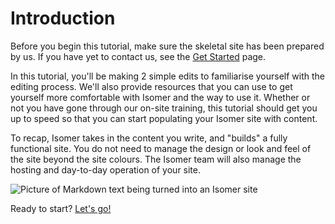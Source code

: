 # Introduction

Before you begin this tutorial, make sure the skeletal site has been prepared by us. If you have yet to contact us, see the [Get Started](/get-started/) page.

In this tutorial, you'll be making 2 simple edits to familiarise yourself with the editing process. We'll also provide resources that you can use to get yourself more comfortable with Isomer and the way to use it. Whether or not you have gone through our on-site training, this tutorial should get you up to speed so that you can start populating your Isomer site with content.

To recap, Isomer takes in the content you write, and "builds" a fully functional site. You do not need to manage the design or look and feel of the site beyond the site colours. The Isomer team will also manage the hosting and day-to-day operation of your site.

![Picture of Markdown text being turned into an Isomer site](/images/markdown-to-site.png)

Ready to start? [Let's go!](/tutorial/firstedit/github-setup/)
